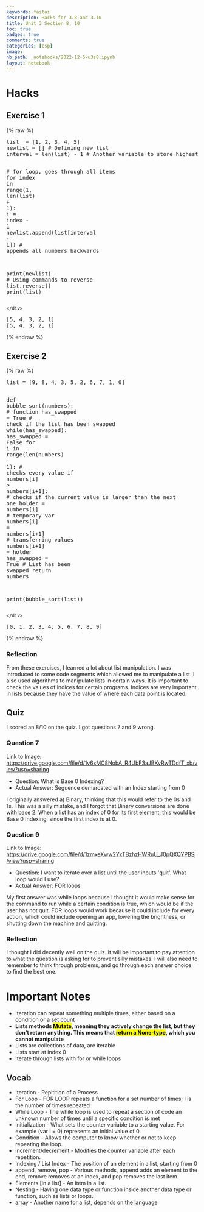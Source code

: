 ```yaml
---
keywords: fastai
description: Hacks for 3.8 and 3.10
title: Unit 3 Section 8, 10
toc: true
badges: true
comments: true
categories: [csp]
image: 
nb_path: _notebooks/2022-12-5-u3s8.ipynb
layout: notebook
---
```


<!--
#################################################
### THIS FILE WAS AUTOGENERATED! DO NOT EDIT! ###
#################################################
# file to edit: _notebooks/2022-12-5-u3s8.ipynb
-->

<div class="container" id="notebook-container">
        
<div class="cell border-box-sizing text_cell rendered"><div class="inner_cell">
<div class="text_cell_render border-box-sizing rendered_html">
<h1 id="Hacks">Hacks<a class="anchor-link" href="#Hacks"> </a></h1><h2 id="Exercise-1">Exercise 1<a class="anchor-link" href="#Exercise-1"> </a></h2>
</div>
</div>
</div>
    {% raw %}
    
<div class="cell border-box-sizing code_cell rendered">
<div class="input">

<div class="inner_cell">
    <div class="input_area">
<div class=" highlight hl-ipython3"><pre><span></span><span class="nb">list</span>  <span class="o">=</span> <span class="p">[</span><span class="mi">1</span><span class="p">,</span> <span class="mi">2</span><span class="p">,</span> <span class="mi">3</span><span class="p">,</span> <span class="mi">4</span><span class="p">,</span> <span class="mi">5</span><span class="p">]</span>
<span class="n">newlist</span> <span class="o">=</span> <span class="p">[]</span> <span class="c1"># Defining new list</span>
<span class="n">interval</span> <span class="o">=</span> <span class="nb">len</span><span class="p">(</span><span class="nb">list</span><span class="p">)</span> <span class="o">-</span> <span class="mi">1</span> <span class="c1"># Another variable to store highest index</span>

<span class="c1"># for loop, goes through all items</span>
<span class="k">for</span> <span class="n">index</span> <span class="ow">in</span> <span class="nb">range</span><span class="p">(</span><span class="mi">1</span><span class="p">,</span> <span class="nb">len</span><span class="p">(</span><span class="nb">list</span><span class="p">)</span> <span class="o">+</span> <span class="mi">1</span><span class="p">):</span>
    <span class="n">i</span> <span class="o">=</span> <span class="n">index</span> <span class="o">-</span> <span class="mi">1</span>
    <span class="n">newlist</span><span class="o">.</span><span class="n">append</span><span class="p">(</span><span class="nb">list</span><span class="p">[</span><span class="n">interval</span> <span class="o">-</span> <span class="n">i</span><span class="p">])</span> <span class="c1"># appends all numbers backwards</span>

<span class="nb">print</span><span class="p">(</span><span class="n">newlist</span><span class="p">)</span>
<span class="c1"># Using commands to reverse</span>
<span class="nb">list</span><span class="o">.</span><span class="n">reverse</span><span class="p">()</span>
<span class="nb">print</span><span class="p">(</span><span class="nb">list</span><span class="p">)</span>
</pre></div>

    </div>
</div>
</div>

<div class="output_wrapper">
<div class="output">

<div class="output_area">

<div class="output_subarea output_stream output_stdout output_text">
<pre>[5, 4, 3, 2, 1]
[5, 4, 3, 2, 1]
</pre>
</div>
</div>

</div>
</div>

</div>
    {% endraw %}

<div class="cell border-box-sizing text_cell rendered"><div class="inner_cell">
<div class="text_cell_render border-box-sizing rendered_html">
<h2 id="Exercise-2">Exercise 2<a class="anchor-link" href="#Exercise-2"> </a></h2>
</div>
</div>
</div>
    {% raw %}
    
<div class="cell border-box-sizing code_cell rendered">
<div class="input">

<div class="inner_cell">
    <div class="input_area">
<div class=" highlight hl-ipython3"><pre><span></span><span class="nb">list</span> <span class="o">=</span> <span class="p">[</span><span class="mi">9</span><span class="p">,</span> <span class="mi">8</span><span class="p">,</span> <span class="mi">4</span><span class="p">,</span> <span class="mi">3</span><span class="p">,</span> <span class="mi">5</span><span class="p">,</span> <span class="mi">2</span><span class="p">,</span> <span class="mi">6</span><span class="p">,</span> <span class="mi">7</span><span class="p">,</span> <span class="mi">1</span><span class="p">,</span> <span class="mi">0</span><span class="p">]</span>

<span class="k">def</span> <span class="nf">bubble_sort</span><span class="p">(</span><span class="n">numbers</span><span class="p">):</span> <span class="c1"># function</span>
    <span class="n">has_swapped</span> <span class="o">=</span> <span class="kc">True</span> <span class="c1"># check if the list has been swapped</span>
    <span class="k">while</span><span class="p">(</span><span class="n">has_swapped</span><span class="p">):</span>
        <span class="n">has_swapped</span> <span class="o">=</span> <span class="kc">False</span>
        <span class="k">for</span> <span class="n">i</span> <span class="ow">in</span> <span class="nb">range</span><span class="p">(</span><span class="nb">len</span><span class="p">(</span><span class="n">numbers</span><span class="p">)</span> <span class="o">-</span> <span class="mi">1</span><span class="p">):</span> <span class="c1"># checks every value</span>
            <span class="k">if</span> <span class="n">numbers</span><span class="p">[</span><span class="n">i</span><span class="p">]</span> <span class="o">&gt;</span> <span class="n">numbers</span><span class="p">[</span><span class="n">i</span><span class="o">+</span><span class="mi">1</span><span class="p">]:</span> <span class="c1"># checks if the current value is larger than the next one</span>
                <span class="n">holder</span> <span class="o">=</span> <span class="n">numbers</span><span class="p">[</span><span class="n">i</span><span class="p">]</span> <span class="c1"># temporary var</span>
                <span class="n">numbers</span><span class="p">[</span><span class="n">i</span><span class="p">]</span> <span class="o">=</span> <span class="n">numbers</span><span class="p">[</span><span class="n">i</span><span class="o">+</span><span class="mi">1</span><span class="p">]</span> <span class="c1"># transferring values</span>
                <span class="n">numbers</span><span class="p">[</span><span class="n">i</span><span class="o">+</span><span class="mi">1</span><span class="p">]</span> <span class="o">=</span> <span class="n">holder</span>
                <span class="n">has_swapped</span> <span class="o">=</span> <span class="kc">True</span> <span class="c1"># List has been swapped</span>
    <span class="k">return</span> <span class="n">numbers</span>

<span class="nb">print</span><span class="p">(</span><span class="n">bubble_sort</span><span class="p">(</span><span class="nb">list</span><span class="p">))</span>
</pre></div>

    </div>
</div>
</div>

<div class="output_wrapper">
<div class="output">

<div class="output_area">

<div class="output_subarea output_stream output_stdout output_text">
<pre>[0, 1, 2, 3, 4, 5, 6, 7, 8, 9]
</pre>
</div>
</div>

</div>
</div>

</div>
    {% endraw %}

<div class="cell border-box-sizing text_cell rendered"><div class="inner_cell">
<div class="text_cell_render border-box-sizing rendered_html">
<h3 id="Reflection">Reflection<a class="anchor-link" href="#Reflection"> </a></h3><p>From these exercises, I learned a lot about list manipulation. I was introduced to some code segments which allowed me to manipulate a list. I also used algorithms to manipulate lists in certain ways. It is important to check the values of indices for certain programs. Indices are very important in lists because they have the value of where each data point is located.</p>
<h2 id="Quiz">Quiz<a class="anchor-link" href="#Quiz"> </a></h2><p>I scored an 8/10 on the quiz. I got questions 7 and 9 wrong.</p>
<h3 id="Question-7">Question 7<a class="anchor-link" href="#Question-7"> </a></h3><p>Link to Image: <a href="https://drive.google.com/file/d/1v6sMC8NobA_R4UbF3aJBKvRwTDdfT_xb/view?usp=sharing">https://drive.google.com/file/d/1v6sMC8NobA_R4UbF3aJBKvRwTDdfT_xb/view?usp=sharing</a></p>
<ul>
<li>Question: What is Base 0 Indexing?</li>
<li>Actual Answer: Seguence demarcated with an Index starting from 0</li>
</ul>
<p>I originally answered a) Binary, thinking that this would refer to the 0s and 1s. This was a silly mistake, and I forgot that Binary conversions are done with base 2. When a list has an index of 0 for its first element, this would be Base 0 Indexing, since the first index is at 0.</p>
<h3 id="Question-9">Question 9<a class="anchor-link" href="#Question-9"> </a></h3><p>Link to Image: <a href="https://drive.google.com/file/d/1zmxeXww2YxTBzhzHWRuU_J0pQXQYPBSj/view?usp=sharing">https://drive.google.com/file/d/1zmxeXww2YxTBzhzHWRuU_J0pQXQYPBSj/view?usp=sharing</a></p>
<ul>
<li>Question: I want to iterate over a list until the user inputs 'quit'. What loop would I use?</li>
<li>Actual Answer: FOR loops</li>
</ul>
<p>My first answer was while loops because I thought it would make sense for the command to run while a certain condition is true, which would be if the user has not quit. FOR loops would work because it could include for every action, which could include opening an app, lowering the brightness, or shutting down the machine and quitting.</p>
<h3 id="Reflection">Reflection<a class="anchor-link" href="#Reflection"> </a></h3><p>I thought I did decently well on the quiz. It will be important to pay attention to what the question is asking for to prevent silly mistakes. I will also need to remember to think through problems, and go through each answer choice to find the best one.</p>
<h1 id="Important-Notes">Important Notes<a class="anchor-link" href="#Important-Notes"> </a></h1><ul>
<li>Iteration can repeat something multiple times, either based on a condition or a set count</li>
<li><strong>Lists methods <mark>Mutate</mark>, meaning they actively change the list, but they don't return anything. This means that <mark>return a None-type</mark>, which you cannot manipulate</strong></li>
<li>Lists are collections of data, are iterable</li>
<li>Lists start at index 0</li>
<li>Iterate through lists with for or while loops</li>
</ul>
<h2 id="Vocab">Vocab<a class="anchor-link" href="#Vocab"> </a></h2><ul>
<li>Iteration - Repitition of a Process</li>
<li>For Loop - FOR LOOP repeats a function for a set number of times; I is the number of times repeated</li>
<li>While Loop - The while loop is used to repeat a section of code an unknown number of times until a specific condition is met</li>
<li>Initialization - What sets the counter variable to a starting value. For example (var i = 0) represents an initial value of 0.</li>
<li>Condition - Allows the computer to know whether or not to keep repeating the loop.</li>
<li>increment/decrement - Modifies the counter variable after each repetition.</li>
<li>Indexing / List Index - The position of an element in a list, starting from 0</li>
<li>append, remove, pop - Various methods, append adds an element to the end, remove removes at an index, and pop removes the last item.</li>
<li>Elements [in a list] - An item in a list.</li>
<li>Nesting - Having one data type or function inside another data type or function, such as lists or loops.</li>
<li>array - Another name for a list, depends on the language</li>
</ul>

</div>
</div>
</div>
</div>
 

